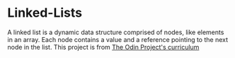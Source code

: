 # Linked-Lists

A linked list is a dynamic data structure comprised of nodes, like elements in an array. Each node contains a value and a reference pointing to the next node in the list. This project is from [The Odin Project's curriculum](https://www.theodinproject.com/lessons/javascript-linked-lists)
